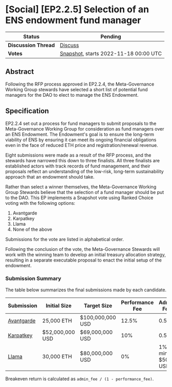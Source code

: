 # \[Social] \[EP2.2.5] Selection of an ENS endowment fund manager



| **Status**            | Pending                                                                                                                                             |
| --------------------- | --------------------------------------------------------------------------------------------------------------------------------------------------- |
| **Discussion Thread** | [Discuss](https://discuss.ens.domains/t/social-ep2-2-5-selection-of-an-ens-endowment-fund-manager/15188)                                            |
| **Votes**             | [Snapshot](https://snapshot.org/#/ens.eth/proposal/0x1ab7ef84f6e904582d5b5b921944b5b1a8e36dbff1f1248fde87fef02b046816), starts 2022-11-18 00:00 UTC |

## Abstract

Following the RFP process approved in EP2.2.4, the Meta-Governance Working Group stewards have selected a short list of potential fund managers for the DAO to elect to manage the ENS Endowment.

## Specification

EP2.2.4 set out a process for fund managers to submit proposals to the Meta-Governance Working Group for consideration as fund managers over an ENS Endowment. The Endowment's goal is to ensure the long-term viability of ENS by ensuring it can meet its ongoing financial obligations even in the face of reduced ETH price and registration/renewal revenue.

Eight submissions were made as a result of the RFP process, and the stewards have narrowed this down to three finalists. All three finalists are established actors with track records of fund management, and their proposals reflect an understanding of the low-risk, long-term sustainability approach that an endowment should take.

Rather than select a winner themselves, the Meta-Governance Working Group Stewards believe that the selection of a fund manager should be put to the DAO. This EP implements a Snapshot vote using Ranked Choice voting with the following options:

1. Avantgarde
2. Karpatkey
3. Llama
4. None of the above

Submissions for the vote are listed in alphabetical order.

Following the conclusion of the vote, the Meta-Governance Stewards will work with the winning team to develop an initial treasury allocation strategy, resulting in a separate executable proposal to enact the initial setup of the endowment.

### Submission Summary

The table below summarizes the final submissions made by each candidate.

| Submission                                                                                         | Initial Size    | Target Size      | Performance Fee | Admin Fee         | Breakeven Return |
| -------------------------------------------------------------------------------------------------- | --------------- | ---------------- | --------------- | ----------------- | ---------------- |
| [Avantgarde](https://discuss.ens.domains/t/endaoment-proposal-avantgarde/14800?u=nick.eth)         | 25,000 ETH      | $100,000,000 USD | 12.5%           | 0.5%              | 0.57%            |
| [Karpatkey](https://discuss.ens.domains/t/endaoment-proposal-karpatkey-steakhouse-financial/14799) | $52,000,000 USD | $69,000,000 USD  | 10%             | 0.5%              | 0.56%            |
| [Llama](https://discuss.ens.domains/t/updated-endaoment-proposal-llama-x-alastor/15183)            | 30,000 ETH      | $80,000,000 USD  | 0%              | 1% min. $500k USD | 1% - 1.28%       |

Breakeven return is calculated as `admin_fee / (1 - performance_fee)`.
